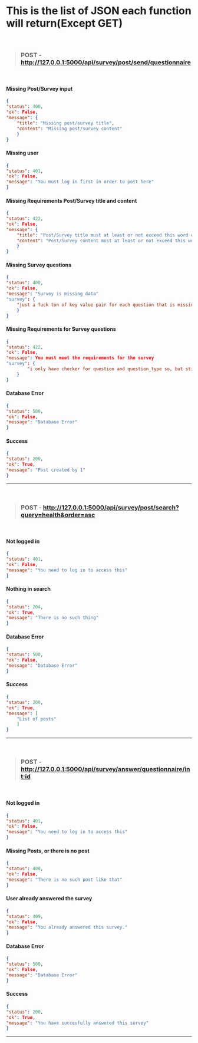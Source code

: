 # This is the list of JSON each function will return(Except GET)

<br>

> ### POST -  http://127.0.0.1:5000/api/survey/post/send/questionnaire

<br>

#### Missing Post/Survey input
```JSON
{
"status": 400,
"ok": False,
"message": {
	"title": "Missing post/survey title",
	"content": "Missing post/survey content"
	}
}
```

#### Missing user
```JSON
{
"status": 401,
"ok": False,
"message": "You must log in first in order to post here"
}
```

#### Missing Requirements Post/Survey title and content
```JSON
{
"status": 422,
"ok": False,
"message": {
	"title": "Post/Survey title must at least or not exceed this word count",
	"content": "Post/Survey content must at least or not exceed this word count"
	}
}
```

#### Missing Survey questions
```JSON
{
"status": 400,
"ok": False,
"message": "Survey is missing data"
"survey": {
	"just a fuck ton of key value pair for each question that is missing"
	}
}
```

#### Missing Requirements for Survey questions
```JSON
{
"status": 422,
"ok": False,
"message": You must meet the requirements for the survey
"survey": {
		"i only have checker for question and question_type so, but still a fuckton of key-value pair"
	}
}
```

#### Database Error
```JSON
{
"status": 500,
"ok": False,
"message": "Database Error"
}
```

#### Success
```JSON
{
"status": 200,
"ok": True,
"message": "Post created by 1"
}
```

---
<br>

> ### POST -  http://127.0.0.1:5000/api/survey/post/search?query=health&order=asc

<br>

#### Not logged in
```JSON
{
"status": 401,
"ok": False,
"message": "You need to log in to access this"
}
```

#### Nothing in search
```JSON
{
"status": 204,
"ok": True,
"message": "There is no such thing"
}
```


#### Database Error
```JSON
{
"status": 500,
"ok": False,
"message": "Database Error"
}
```

#### Success
```JSON
{
"status": 200,
"ok": True,
"message": [
	"List of posts"
	]
}
```

---

<br>

> ### POST -  http://127.0.0.1:5000/api/survey/answer/questionnaire/<int:id>

<br>

#### Not logged in
```JSON
{
"status": 401,
"ok": False,
"message": "You need to log in to access this"
}
```

#### Missing Posts, or there is no post
```JSON
{
"status": 400,
"ok": False,
"message": "There is no such post like that"
}
```

#### User already answered the survey
```JSON
{
"status": 409,
"ok": False,
"message": "You already answered this survey."
}
```


#### Database Error
```JSON
{
"status": 500,
"ok": False,
"message": "Database Error"
}
```

#### Success
```JSON
{
"status": 200,
"ok": True,
"message": "You have succesfully answered this survey"
}
```

---
